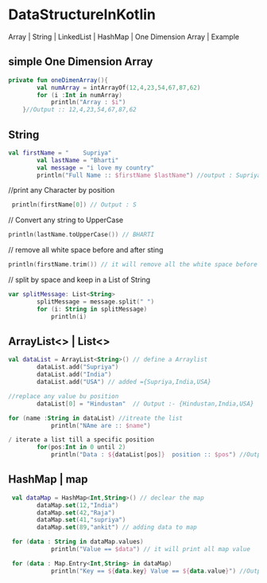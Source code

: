 # DataStructureInKotlin
Array | String | LinkedList | HashMap | One Dimension Array | Example 
## simple One Dimension Array 
```kotlin
private fun oneDimenArray(){
        val numArray = intArrayOf(12,4,23,54,67,87,62)
        for (i :Int in numArray)
            println("Array : $i")
    }//Output :: 12,4,23,54,67,87,62
```
## String
```kotlin
val firstName = "    Supriya"
        val lastName = "Bharti"
        val message = "i love my country"
        println("Full Name :: $firstName $lastName") //output : Supriya  Bharti
```
//print any Character by position
```kotlin
 println(firstName[0]) // Output : S
```
// Convert any string to UpperCase
```kotlin
println(lastName.toUpperCase()) // BHARTI
```
// remove all white space before and after sting 
```kotlin
println(firstName.trim()) // it will remove all the white space before staring
```
// split by space and keep in a List of String 
```kotlin
var splitMessage: List<String>
        splitMessage = message.split(" ")
        for (i: String in splitMessage)
            println(i)
```
## ArrayList<> | List<>
```kotlin
val dataList = ArrayList<String>() // define a Arraylist
        dataList.add("Supriya")
        dataList.add("India")
        dataList.add("USA") // added ={Supriya,India,USA}
```
```Kotlin
//replace any value bu position
        dataList[0] = "Hindustan"  // Output :- {Hindustan,India,USA}
```
```kotlin 
for (name :String in dataList) //itreate the list
            println("NAme are :: $name")
```
```kotlin
/ iterate a list till a specific position
        for(pos:Int in 0 until 2)
            println("Data : ${dataList[pos]}  position :: $pos") //Output : Hindustan  position :: 0 ,  India  position :: 1
```
## HashMap | map
```kotlin
 val dataMap = HashMap<Int,String>() // declear the map
        dataMap.set(12,"India")
        dataMap.set(42,"Raja")
        dataMap.set(41,"supriya")
        dataMap.set(89,"ankit") // adding data to map
```
```kotlin
 for (data : String in dataMap.values)
            println("Value == $data") // it will print all map value
```
```kotlin
 for (data : Map.Entry<Int,String> in dataMap)
            println("Key == ${data.key} Value == ${data.value}") //Output == Key == 41 Value == supriya, Key == 89 Value == ankit,Key == 42 Value == Raja..

```
